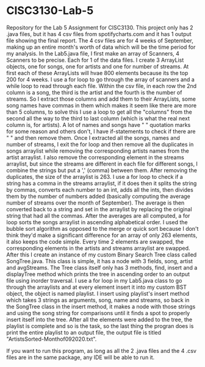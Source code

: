 # CISC3130-Lab-5
Repository for the Lab 5 Assignment for CISC3130. This project only has 2 .java files, but it has 4 csv files from spotifycharts.com and it has 1 output file showing the final report. 
The 4 csv files are for 4 weeks of September, making up an entire month's worth of data which will be the time period for my analysis. 
In the Lab5.java file, I first make an array of Scanners, 4 Scanners to be precise. Each for 1 of the data files. I create 3 ArrayList objects, one for songs, one for artists and one for number of streams. At first each of these ArrayLists will hvae 800 elements because its the top 200 for 4 weeks. 
I use a for loop to go through the array of scanners and a while loop to read through each file. Within the csv file, in each row the 2nd column is a song, the third is the artist and the fourth is the number of streams. So I extract those columns and add them to their ArrayLists, some song names have commas in them which makes it seem like there are more than 5 columns, to solve this I use a loop to get all the "columns" from the second all the way to the third to last column (which is what the real next column is, for artists). 
A lot of names and songs have " " quotation marks for some reason and others don't, I have if-statements to check if there are " " and then remove them. 
Once I extracted all the songs, names and number of streams, I exit the for loop and then remove all the duplicates in songs arraylist while removing the corresponding artists names from the artist arraylist. I also remove the corresponding element in the streams arraylist, but since the streams are different in each file for different songs, I combine the strings but put a ',' (comma) between them. 
After removing the duplicates, the size of the arraylist is 263. I use a for loop to check if a string has a comma in the streams arraylist, if it does then it splits the string by commas, converts each number to an int, adds all the ints, then divides them by the number of numbers added (basically computing the average number of streams over the month of September). The average is then converted back to a string and set in the arraylist by replacing the original string that had all the commas.
After the averages are all computed, a for loop sorts the songs arraylist in ascending alphabetical order. I used the bubble sort algorithm as opposed to the merge or quick sort because I don't think they'd make a significant difference for an array of only 263 elements, it also keeps the code simple. Every time 2 elements are swapped, the corresponding elements in the artists and streams arraylist are swapped. 
After this I create an instance of my custom Binary Search Tree class called SongTree.java. This class is simple, it has a node with 3 fields, song, artist and avgStreams. The Tree class itself only has 3 methods, find, insert and a displayTree method which prints the tree in ascending order to an output file using inorder traversal. 
I use a for loop in my Lab5.java class to go through the arraylists and at every element insert it into my custom BST object, the object is named playlist. I insert using playlist's insert method which takes 3 strings as arguments, song, name and streams, so back in the SongTree class in the insert method, it makes a node with those strings and using the song string for comparisons until it finds a spot to properly insert itself into the tree.
After all the elements were added to the tree, the playlist is complete and so is the task, so the last thing the progran does is print the entire playlist to an output file, the output file is titled "ArtistsSorted-Monthof092020.txt". 

If you want to run this program, as long as all the 2 .java files and the 4 .csv files are in the same package, any IDE will be able to run it. 
